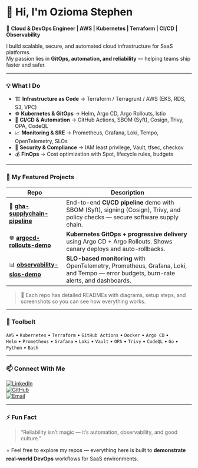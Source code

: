 # 👋 Hi, I'm Ozioma Stephen

🚀 **Cloud & DevOps Engineer | AWS | Kubernetes | Terraform | CI/CD | Observability**

I build scalable, secure, and automated cloud infrastructure for SaaS platforms.  
My passion lies in **GitOps, automation, and reliability** — helping teams ship faster and safer.

---

### 💡 What I Do
- 🏗️ **Infrastructure as Code** → Terraform / Terragrunt / AWS (EKS, RDS, S3, VPC)
- ☸️ **Kubernetes & GitOps** → Helm, Argo CD, Argo Rollouts, Istio
- 🔁 **CI/CD & Automation** → GitHub Actions, SBOM (Syft), Cosign, Trivy, OPA, CodeQL
- 📈 **Monitoring & SRE** → Prometheus, Grafana, Loki, Tempo, OpenTelemetry, SLOs
- 🔐 **Security & Compliance** → IAM least privilege, Vault, tfsec, checkov
- 💰 **FinOps** → Cost optimization with Spot, lifecycle rules, budgets

---

### 🧩 My Featured Projects

| Repo | Description |
|------|--------------|
| 🔐 [**gha-supplychain-pipeline**](https://github.com/<yourusername>/gha-supplychain-pipeline) | End-to-end **CI/CD pipeline** demo with SBOM (Syft), signing (Cosign), Trivy, and policy checks — secure software supply chain. |
| ☸️ [**argocd-rollouts-demo**](https://github.com/<yourusername>/argocd-rollouts-demo) | **Kubernetes GitOps + progressive delivery** using Argo CD + Argo Rollouts. Shows canary deploys and auto-rollbacks. |
| 📊 [**observability-slos-demo**](https://github.com/<yourusername>/observability-slos-demo) | **SLO-based monitoring** with OpenTelemetry, Prometheus, Grafana, Loki, and Tempo — error budgets, burn-rate alerts, and dashboards. |

> 🧠 Each repo has detailed READMEs with diagrams, setup steps, and screenshots so you can see how everything works.

---

### 🧰 Toolbelt
`AWS` • `Kubernetes` • `Terraform` • `GitHub Actions` • `Docker` • `Argo CD` •  
`Helm` • `Prometheus` • `Grafana` • `Loki` • `Vault` • `OPA` • `Trivy` • `CodeQL` • `Go` • `Python` • `Bash`

---

### 📫 Connect With Me
[![LinkedIn](https://img.shields.io/badge/LinkedIn-%230077B5.svg?logo=linkedin&logoColor=white)](https://linkedin.com/in/<yourlinkedin>)  
[![GitHub](https://img.shields.io/badge/GitHub-000000?logo=github&logoColor=white)](https://github.com/<yourusername>)  
[![Email](https://img.shields.io/badge/Email-%23D14836.svg?logo=gmail&logoColor=white)](mailto:<youremail@example.com>)

---

### ⚡ Fun Fact
> “Reliability isn’t magic — it’s automation, observability, and good culture.”

⭐️ Feel free to explore my repos — everything here is built to **demonstrate real-world DevOps** workflows for SaaS environments.
